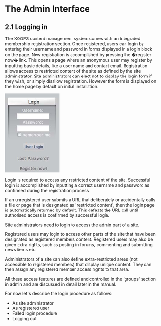 # The Admin Interface

## 2.1 Logging in

The XOOPS content management system comes with an integrated membership registration section. Once registered, users can login by entering their username and password in forms displayed in a login block on the page. New registration is accomplished by pressing the �register now� link. This opens a page where an anonymous user may register by inputting basic details, like a user name and contact email. Registration allows access to restricted content of the site as defined by the site administrator. Site administrators can elect not to display the login form if they wish, or simply disallow registration. However the form is displayed on the home page by default on initial installation.

![img\_2.jpg](../.gitbook/assets/img_2.jpg)

Login is required to access any restricted content of the site. Successful login is accomplished by inputting a correct username and password as confirmed during the registration process.

If an unregistered user submits a URL that deliberately or accidentally calls a file or page that is designated as 'restricted content', then the login page is automatically returned by default. This defeats the URL call until authorised access is confirmed by successful login.

Site administrators need to login to access the admin part of a site.

Registered users may login to access other parts of the site that have been designated as registered members content. Registered users may also be given extra rights, such as posting in forums, commenting and submitting news items etc.

Administrators of a site can also define extra-restricted areas \(not accessible to registered members\) that display unique content. They can then assign any registered member access rights to that area.

All these access features are defined and controlled in the 'groups' section in admin and are discussed in detail later in the manual.

For now let's describe the login procedure as follows:

* As site administrator
* As registered user
* Failed login procedure
* Logging out


